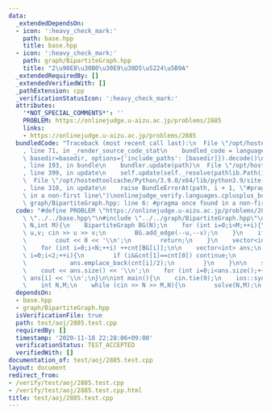 ```yaml
---
data:
  _extendedDependsOn:
  - icon: ':heavy_check_mark:'
    path: base.hpp
    title: base.hpp
  - icon: ':heavy_check_mark:'
    path: graph/BipartiteGraph.hpp
    title: "2\u90E8\u30B0\u30E9\u30D5\u5224\u5B9A"
  _extendedRequiredBy: []
  _extendedVerifiedWith: []
  _pathExtension: cpp
  _verificationStatusIcon: ':heavy_check_mark:'
  attributes:
    '*NOT_SPECIAL_COMMENTS*': ''
    PROBLEM: https://onlinejudge.u-aizu.ac.jp/problems/2885
    links:
    - https://onlinejudge.u-aizu.ac.jp/problems/2885
  bundledCode: "Traceback (most recent call last):\n  File \"/opt/hostedtoolcache/Python/3.9.0/x64/lib/python3.9/site-packages/onlinejudge_verify/documentation/build.py\"\
    , line 71, in _render_source_code_stat\n    bundled_code = language.bundle(stat.path,\
    \ basedir=basedir, options={'include_paths': [basedir]}).decode()\n  File \"/opt/hostedtoolcache/Python/3.9.0/x64/lib/python3.9/site-packages/onlinejudge_verify/languages/cplusplus.py\"\
    , line 193, in bundle\n    bundler.update(path)\n  File \"/opt/hostedtoolcache/Python/3.9.0/x64/lib/python3.9/site-packages/onlinejudge_verify/languages/cplusplus_bundle.py\"\
    , line 399, in update\n    self.update(self._resolve(pathlib.Path(included), included_from=path))\n\
    \  File \"/opt/hostedtoolcache/Python/3.9.0/x64/lib/python3.9/site-packages/onlinejudge_verify/languages/cplusplus_bundle.py\"\
    , line 310, in update\n    raise BundleErrorAt(path, i + 1, \"#pragma once found\
    \ in a non-first line\")\nonlinejudge_verify.languages.cplusplus_bundle.BundleErrorAt:\
    \ graph/BipartiteGraph.hpp: line 6: #pragma once found in a non-first line\n"
  code: "#define PROBLEM \"https://onlinejudge.u-aizu.ac.jp/problems/2885\"\n\n#include\
    \ \"../../base.hpp\"\n#include \"../../graph/BipartiteGraph.hpp\"\n\nvoid solve(int\
    \ N,int M){\n    BipartiteGraph BG(N);\n    for (int i=0;i<M;++i){\n        int\
    \ u,v; cin >> u >> v;\n        BG.add_edge(--u,--v);\n    }\n    if (!BG.build()){\n\
    \        cout << 0 << '\\n';\n        return;\n    }\n    vector<int> cnt(2,0);\n\
    \    for (int i=0;i<N;++i) ++cnt[BG[i]];\n\n    vector<int> ans;\n    for (int\
    \ i=0;i<2;++i){\n        if (i&&cnt[1]==cnt[0]) continue;\n        if (!(cnt[i]&1)){\n\
    \            ans.emplace_back(cnt[i]/2);\n        }\n    }\n\n    sort(ans.begin(),ans.end());\n\
    \    cout << ans.size() << '\\n';\n    for (int i=0;i<ans.size();++i) cout <<\
    \ ans[i] << '\\n';\n}\n\nint main(){\n    cin.tie(0);\n    ios::sync_with_stdio(false);\n\
    \    int N,M;\n    while (cin >> N >> M,N){\n        solve(N,M);\n    }\n}"
  dependsOn:
  - base.hpp
  - graph/BipartiteGraph.hpp
  isVerificationFile: true
  path: test/aoj/2885.test.cpp
  requiredBy: []
  timestamp: '2020-11-18 22:28:06+09:00'
  verificationStatus: TEST_ACCEPTED
  verifiedWith: []
documentation_of: test/aoj/2885.test.cpp
layout: document
redirect_from:
- /verify/test/aoj/2885.test.cpp
- /verify/test/aoj/2885.test.cpp.html
title: test/aoj/2885.test.cpp
---
```


